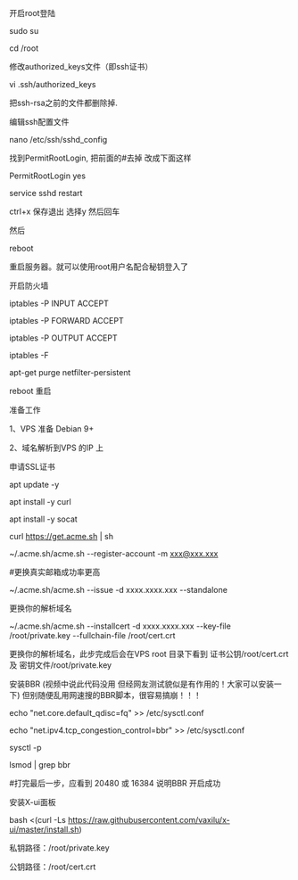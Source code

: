 开启root登陆

sudo su

cd /root

修改authorized_keys文件（即ssh证书）

vi .ssh/authorized_keys

把ssh-rsa之前的文件都删除掉.

编辑ssh配置文件

nano /etc/ssh/sshd_config

找到PermitRootLogin, 把前面的#去掉 改成下面这样

PermitRootLogin yes

service sshd restart

ctrl+x 保存退出 选择y 然后回车

然后

reboot

重启服务器。就可以使用root用户名配合秘钥登入了



开启防火墙

iptables -P INPUT ACCEPT

iptables -P FORWARD ACCEPT

iptables -P OUTPUT ACCEPT

iptables -F

apt-get purge netfilter-persistent

reboot 重启


准备工作

1、VPS 准备 Debian 9+

2、域名解析到VPS 的IP 上

申请SSL证书

apt update -y

apt install -y curl

apt install -y socat

curl https://get.acme.sh | sh

~/.acme.sh/acme.sh --register-account -m xxx@xxx.xxx

#更换真实邮箱成功率更高

~/.acme.sh/acme.sh --issue -d xxxx.xxxx.xxx --standalone

更换你的解析域名

~/.acme.sh/acme.sh --installcert -d xxxx.xxxx.xxx --key-file /root/private.key --fullchain-file /root/cert.crt

更换你的解析域名，此步完成后会在VPS root 目录下看到
证书公钥/root/cert.crt 及 密钥文件/root/private.key

安装BBR (视频中说此代码没用 但经网友测试貌似是有作用的！大家可以安装一下)
但别随便乱用网速搜的BBR脚本，很容易搞崩！！！

echo "net.core.default_qdisc=fq" >> /etc/sysctl.conf

echo "net.ipv4.tcp_congestion_control=bbr" >> /etc/sysctl.conf

sysctl -p

lsmod | grep bbr

#打完最后一步，应看到 20480 或 16384 说明BBR 开启成功

安装X-ui面板

bash <(curl -Ls https://raw.githubusercontent.com/vaxilu/x-ui/master/install.sh)

私钥路径：/root/private.key

公钥路径：/root/cert.crt
